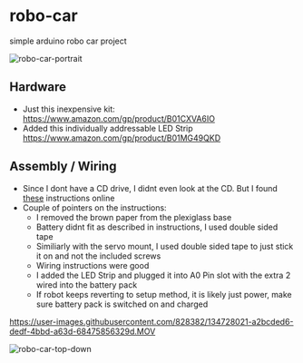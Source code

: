 # robo-car
simple arduino robo car project

![robo-car-portrait](https://user-images.githubusercontent.com/828382/134727923-4cfde950-6604-4c2c-9b62-16b8cbfcde28.JPG)

## Hardware
* Just this inexpensive kit: https://www.amazon.com/gp/product/B01CXVA6IO
* Added this individually addressable LED Strip https://www.amazon.com/gp/product/B01MG49QKD


## Assembly / Wiring
* Since I dont have a CD drive, I didnt even look at the CD.  But I found [these](../robot-car-instructions.pdf) instructions online
* Couple of pointers on the instructions:
  * I removed the brown paper from the plexiglass base
  * Battery didnt fit as described in instructions, I used double sided tape
  * Similiarly with the servo mount, I used double sided tape to just stick it on and not the included screws
  * Wiring instructions were good
  * I added the LED Strip and plugged it into A0 Pin slot with the extra 2 wired into the battery pack
  * If robot keeps reverting to setup method, it is likely just power, make sure battery pack is switched on and charged



https://user-images.githubusercontent.com/828382/134728021-a2bcded6-dedf-4bbd-a63d-68475856329d.MOV

![robo-car-top-down](https://user-images.githubusercontent.com/828382/134728053-bb353f31-3842-41e2-954e-70ed21e9af51.JPG)
